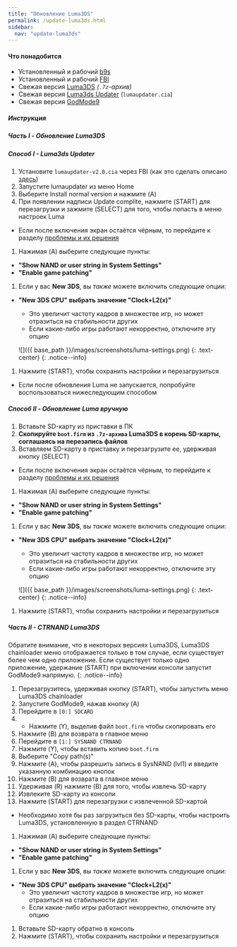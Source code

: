 ```yaml
---
title: "Обновление Luma3DS"
permalink: /update-luma3ds.html
sidebar:
  nav: "update-luma3ds"
---
```


#### <a name="what_need" />Что понадобится
* Установленный и рабочий [b9s](updating-to-boot9strap)
* Установленный и рабочий [FBI](fbi)
* Свежая версия [Luma3DS](https://github.com/AuroraWright/Luma3DS/releases/latest) *(`.7z`-архив)*
* Свежая версия [Luma3ds Updater](https://github.com/KunoichiZ/lumaupdate/releases/latest) (`lumaupdater.cia`)
* Свежая версия [GodMode9](https://github.com/d0k3/GodMode9/releases/latest)

##### <a name="instructions" />Инструкция

##### <a name="part1" />Часть I - Обновление Luma3DS

##### <a name="lumaupdater" />Способ I - Luma3ds Updater

1. Установите `lumaupdater-v2.0.cia` через FBI (как это сделать описано [здесь](games))
1. Запустите lumaupdater из меню Home
1. Выберите Install normal version и нажмите (A)
1. При появлении надписи Update complite, нажмите (START) для перезагрузки и зажмите (SELECT) для того, чтобы попасть в меню настроек Luma
  + Если после включения экран остаётся чёрным, то перейдите к разделу [проблемы и их решения](troubleshooting#ts_sys_a9lh)   
1. Нажимая (A) выберите следующие пункты:    
  + **"Show NAND or user string in System Settings"**
  + **"Enable game patching"**
1. Если у вас **New 3DS**, вы *также* можете включить следующие опции:
  + **"New 3DS CPU" выбрать значение "Clock+L2(x)"**
    + Это увеличит частоту кадров в множестве игр, но может отразиться на стабильности других
    + Если какие-либо игры работают некорректно, отключите эту опцию
	
    ![]({{ base_path }}/images/screenshots/luma-settings.png)
	{: .text-center}
    {: .notice--info}
	
1. Нажмите (START), чтобы сохранить настройки и перезагрузиться
  + Если после обновления Luma не запускается, попробуйте воспользоваться нижеследующим способом

##### <a name="lumasd" />Способ II - Обновление Luma вручную

1. Вставьте SD-карту из приставки в ПК
1. **Скопируйте `boot.firm` из `.7z-архива` Luma3DS в корень SD-карты, соглашаясь на перезапись файлов**
4. Вставляем SD-карту в приставку и перезагрузите ее, удерживая кнопку (SELECT)
  + Если после включения экран остаётся чёрным, то перейдите к разделу [проблемы и их решения](troubleshooting#ts_sys_a9lh)   
1. Нажимая (A) выберите следующие пункты:    
  + **"Show NAND or user string in System Settings"**
  + **"Enable game patching"**
1. Если у вас **New 3DS**, вы *также* можете включить следующие опции:
  + **"New 3DS CPU" выбрать значение "Clock+L2(x)"**
    + Это увеличит частоту кадров в множестве игр, но может отразиться на стабильности других
    + Если какие-либо игры работают некорректно, отключите эту опцию
	
    ![]({{ base_path }}/images/screenshots/luma-settings.png)
	{: .text-center}
    {: .notice--info}
	
1. Нажмите (START), чтобы сохранить настройки и перезагрузиться

##### <a name="lumactrnand" />Часть II - CTRNAND Luma3DS

Обратите внимание, что в некоторых версиях Luma3DS, Luma3DS chainloader меню отображается только в том случае, если существует более чем одно приложение. Если существует только одно приложение, удержание (START) при включении консоли запустит GodMode9 напрямую.
{: .notice--info}

1. Перезагрузитесь, удерживая кнопку (START), чтобы запустить меню Luma3DS chainloader
1. Запустите GodMode9, нажав кнопку (A)
1. Перейдите в `[0:] SDCARD`
1. + Нажмите (Y), выделив файл `boot.firm` чтобы скопировать его
1. Нажмите (B) для возврата в главное меню
1. Перейдите в `[1:] SYSNAND CTRNAND`
1. Нажмите (Y), чтобы вставить копию `boot.firm`
1. Выберите "Copy path(s)"
1. Нажмите (A), чтобы разрешить запись в SysNAND (lvl1) и введите указанную комбинацию кнопок
1. Нажмите (B) для возврата в главное меню
1. Удерживая (R) нажмите (B) для того, чтобы извлечь SD-карту
1. Извлеките SD-карту из консоли
1. Нажмите (START) для перезагрузки с извлеченной SD-картой
  + Необходимо хотя бы раз загрузиться без SD-карты, чтобы настроить Luma3DS, установленную в раздел CTRNAND
1. Нажимая (A) выберите следующие пункты:    
  + **"Show NAND or user string in System Settings"**
  + **"Enable game patching"**
1. Если у вас **New 3DS**, вы *также* можете включить следующие опции:
  + **"New 3DS CPU" выбрать значение "Clock+L2(x)"**
    + Это увеличит частоту кадров в множестве игр, но может отразиться на стабильности других
    + Если какие-либо игры работают некорректно, отключите эту опцию
1. Вставьте SD-карту обратно в консоль
1. Нажмите (START), чтобы сохранить настройки и перезагрузиться
